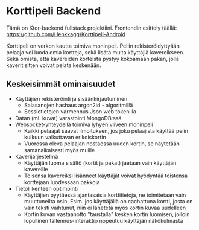 # Korttipeli Backend

Tämä on Ktor-backend fullstack projektiini. Frontendin esittely täällä: https://github.com/Henkkagg/Korttipeli-Android

Korttipeli on verkon kautta toimiva moninpeli. Peliin rekisteröidyttyään pelaaja voi luoda omia kortteja, sekä lisätä muita käyttäjiä kavereikseen. Sekä omista, että kavereiden korteista pystyy kokoamaan pakan, jolla kaverit sitten voivat pelata keskenään.

## Keskeisimmät ominaisuudet

* Käyttäjien rekisteröinti ja sisäänkirjautuminen
  * Salasanojen hashaus argon2id - algoritmillä
  * Sessiotietojen varmennus Json web tokenilla
* Datan (ml. kuvat) varastointi MongoDB:ssä
* Websocket-yhteydellä toimiva lyhyen viiveen moninpeli
    * Kaikki pelaajat saavat ilmoituksen, jos joku pelaajista käyttää pelin kulkuun vaikuttavan erikoiskortin
    * Vuorossa oleva pelaajan nostaessa uuden kortin, se näytetään samanaikaisesti myös muille
* Kaverijärjestelmä
  * Käyttäjän luoma sisältö (kortit ja pakat) jaetaan vain käyttäjän kavereille
  * Toisensa kavereiksi lisänneet käyttäjät voivat hyödyntää toistensa korttejaan luodessaan pakkoja
* Tietoliikenteen optimointi
    * Käyttäjien pyytäessä ajantasaisia korttitietoja, ne toimitetaan vain muuttuneilta osin. Esim. jos käyttäjällä on cachattuna kortti, josta on vain teksti vaihtunut, niin ei lähetetä myös kortin kuvaa uudelleen
    * Kortin kuvan vastaanotto "taustalla" kesken kortin luomisen, jolloin lopullinen tallennus-interaktio nopeutuu käyttäjän näkökulmasta
